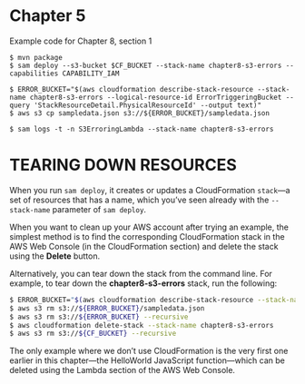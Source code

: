 # Chapter 5

Example code for Chapter 8, section 1

```
$ mvn package 
$ sam deploy --s3-bucket $CF_BUCKET --stack-name chapter8-s3-errors --capabilities CAPABILITY_IAM

$ ERROR_BUCKET="$(aws cloudformation describe-stack-resource --stack-name chapter8-s3-errors --logical-resource-id ErrorTriggeringBucket --query 'StackResourceDetail.PhysicalResourceId' --output text)"
$ aws s3 cp sampledata.json s3://${ERROR_BUCKET}/sampledata.json

$ sam logs -t -n S3ErroringLambda --stack-name chapter8-s3-errors
```


# TEARING DOWN RESOURCES
When you run `sam deploy`, it creates or updates a CloudFormation `stack`—a set of resources that has a name, which you’ve seen already with the `--stack-name` parameter of `sam deploy`.

When you want to clean up your AWS account after trying an example, the simplest method is to find the corresponding CloudFormation stack in the AWS Web Console (in the CloudFormation section) and delete the stack using the **Delete** button.

Alternatively, you can tear down the stack from the command line. For example, to tear down the **chapter8-s3-errors** stack, run the following:
```bash
$ ERROR_BUCKET="$(aws cloudformation describe-stack-resource --stack-name chapter8-s3-errors --logical-resource-id PipelineStartBucket --query 'StackResourceDetail.PhysicalResourceId' --output text)"
$ aws s3 rm s3://${ERROR_BUCKET}/sampledata.json
$ aws s3 rm s3://${ERROR_BUCKET} --recursive
$ aws cloudformation delete-stack --stack-name chapter8-s3-errors
$ aws s3 rm s3://${CF_BUCKET} --recursive 
```
The only example where we don’t use CloudFormation is the very first one earlier in this chapter—the HelloWorld JavaScript function—which can be deleted using the Lambda section of the AWS Web Console.